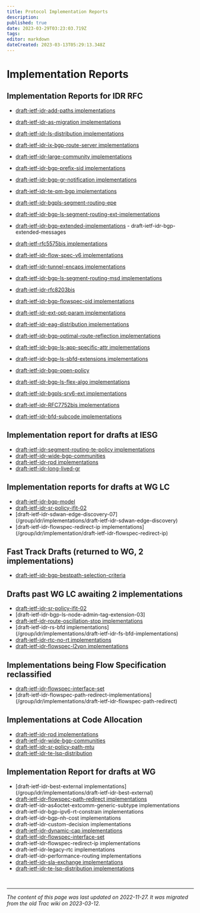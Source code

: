 ```yaml
---
title: Protocol Implementation Reports
description: 
published: true
date: 2023-03-29T03:23:03.719Z
tags: 
editor: markdown
dateCreated: 2023-03-13T05:29:13.348Z
---
```


# Implementation Reports
## Implementation Reports for IDR RFC

 - [draft-ietf-idr-add-paths implementations](/group/idr/implementations/draft-ietf-idr-add-paths)
 - [draft-ietf-idr-as-migration implementations](/group/idr/implementations/draft-ietf-idr-as-migration)
 - [draft-ietf-idr-ls-distribution implementations](/group/idr/implementations/draft-ietf-idr-ls-distribution)
 - [draft-ietf-idr-ix-bgp-route-server implementations](/group/idr/implementations/draft-ietf-idr-ix-bgp-route-server)
 - [draft-ietf-idr-large-community implementations](/group/idr/implementations/draft-ietf-idr-large-community)
 - [draft-ietf-idr-bgp-prefix-sid implementations](/group/idr/implementations/draft-ietf-idr-bgp-prefix-sid)
 - [draft-ietf-idr-bgp-gr-notification implementations](/group/idr/implementations/draft-ietf-idr-bgp-gr-notification)
 - [draft-ietf-idr-te-pm-bgp implementations](/group/idr/implementations/draft-ietf-idr-te-pm-bgp)
 - [draft-ietf-idr-bgpls-segment-routing-epe](/group/idr/implementations/draft-ietf-idr-bgpls-segment-routing-epe)
 - [draft-ietf-idr-bgp-ls-segment-routing-ext-implementations](/group/idr/implementations/draft-ietf-idr-bgp-ls-segment-routing-ext)
 - [draft-ietf-idr-bgp-extended-implementations](/group/idr/implementations/draft-ietf-idr-bgp-extended) - draft-ietf-idr-bgp-extended-messages
 - [draft-ietf-rfc5575bis implementations](/group/idr/implementations/draft-ietf-rfc5575bis)
 - [draft-ietf-idr-flow-spec-v6 implementations](/group/idr/implementations/draft-ietf-idr-flow-spec-v6)
 - [draft-ietf-idr-tunnel-encaps implementations](/group/idr/implementations/draft-ietf-idr-tunnel-encaps)
 - [draft-ietf-idr-bgp-ls-segment-routing-msd implementations](/group/idr/implementations/draft-ietf-idr-bgp-ls-segment-routing-msd)
 - [draft-ietf-idr-rfc8203bis](/group/idr/implementations/draft-ietf-idr-rfc8203bis)
 - [draft-ietf-idr-bgp-flowspec-oid implementations](/group/idr/implementations/draft-ietf-idr-bgp-flowspec-oid)
 - [draft-ietf-idr-ext-opt-param implementations](/group/idr/implementations/draft-ietf-idr-ext-opt-param)
 - [draft-ietf-idr-eag-distribution implementations](/group/idr/implementations/draft-ietf-idr-eag-distribution)
 - [draft-ietf-idr-bgp-optimal-route-reflection implementations](/group/idr/implementations/draft-ietf-idr-bgp-optimal-route-reflection)
 - [draft-ietf-idr-bgp-ls-app-specific-attr implementations](/group/idr/implementations/draft-ietf-idr-bgp-ls-app-specific-attr)
 - [draft-ietf-idr-bgp-ls-sbfd-extensions implementations](/group/idr/implementations/draft-ietf-idr-bgp-ls-sbfd-extensions)
 - [draft-ietf-idr-bgp-open-policy](/group/idr/implementations/draft-ietf-idr-bgp-open-policy)

 - [draft-ietf-idr-bgp-ls-flex-algo implementations](/group/idr/BGP-Implementation-report/draft-ietf-idr-bgp-ls-flex-algo-implement)
 - [draft-ietf-idr-bgpls-srv6-ext implementations](/group/idr/BGP-Implementation-report/draft-ietf-idr-bgpls-srv6-ext-implement)
 - [draft-ietf-idr-RFC7752bis implementations](/group/idr/BGP-Implementation-report/draft-ietf-idr-RFC7752bis-implement)
 
  - [draft-ietf-idr-bfd-subcode implementations](/group/idr/implementations/draft-ietf-idr-bfd-subcode)

## Implementation report for drafts at IESG

- [draft-ietf-idr-segment-routing-te-policy implementations](/group/idr/BGP-Implementation-report/draft-ietf-idr-segment-routing-te-policy-implement)
 - [draft-ietf-idr-wide-bgp-communities](/group/idr/BGP-Implementation-report/draft-ietf-idr-wide-bgp-communities-implement)
 - [draft-ietf-idr-rpd implementations](/group/idr/BGP-Implementation-report/draft-ietf-idr-rpd-implement)
-  [draft-ietf-idr-long-lived-gr](/group/idr/BGP-Implementation-report/draft-ietf-idr-long-lived-gr-implement)

## Implementation reports for drafts at WG LC

 - [draft-ietf-idr-bgp-model](/group/idr/implementations/draft-ietf-idr-bgp-model)
 - [draft-ietf-idr-sr-policy-ifit-02](/group/idr/implementations/draft-ietf-idr-sr-policy-ifit-02)
  - [draft-ietf-idr-sdwan-edge-discovery-07] (/group/idr/implementations/draft-ietf-idr-sdwan-edge-discovery)
  - [draft-ietf-idr-flowspec-redirect-ip implementations] (/group/idr/implementation/draft-ietf-idr-flowspec-redirect-ip) 

## Fast Track Drafts (returned to WG, 2 implementations)

-    [draft-ietf-idr-bgp-bestpath-selection-criteria](/group/idr/implementations/draft-ietf-idr-bgp-bestpath-selection-criteria) 

## Drafts past WG LC awaiting 2 implementations

 - [draft-ietf-idr-sr-policy-ifit-02](/group/idr/implementations/draft-ietf-idr-sr-policy-ifit-02)
 - [draft-ietf-idr-bgp-ls-node-admin-tag-extension-03]
 - [draft-ietf-idr-route-oscillation-stop implementations](/group/idr/implementations/draft-ietf-idr-route-oscillation-stop)
 - [draft-ietf-idr-rs-bfd implementations]
 (/group/idr/implementations/draft-ietf-idr-fs-bfd-implementations) 
 - [draft-ietf-idr-rtc-no-rt implementations](/group/idr/implementations/draft-ietf-idr-rtc-no-rt)
 - [draft-ietf-idr-flowspec-l2vpn implementations](/group/idr/implementations/draft-ietf-idr-flowspec-l2vpn)

## Implementations being Flow Specification reclassified

 - [draft-ietf-idr-flowspec-interface-set](/group/idr/implementations/draft-ietf-idr-flowspec-interface-set)
 - [draft-ietf-idr-flowspec-path-redirect-implementations] (/group/idr/implementations/draft-ietf-idr-flowspec-path-redirect)

## Implementations at Code Allocation

 - [draft-ietf-idr-rpd implementations](/group/idr/BGP-Implementation-report/draft-ietf-idr-rpd-implement)
 - [draft-ietf-idr-wide-bgp-communities](/group/idr/BGP-Implementation-report/draft-ietf-idr-wide-bgp-communities-implement)
 - [draft-ietf-idr-sr-policy-path-mtu](/group/idr/implementations/draft-ietf-idr-sr-policy-path-mtu)
 - [draft-ietf-idr-te-lsp-distribution](/group/idr/implementations/draft-ietf-idr-te-lsp-distribution)

## Implementation Report for drafts at WG

 - [draft-ietf-idr-best-external implementations] (/group/idr/implementations/draft-ietf-idr-best-external)
  - [draft-ietf-idr-flowspec-path-redirect implementations](/group/idr/implementations/draft-ietf-idr-flowspec-path-redirect)
-    draft-ietf-idr-as4octet-extcomm-generic-subtype implementations
-    draft-ietf-idr-bgp-ipv6-rt-constrain implementations
-    draft-ietf-idr-bgp-nh-cost implementations
-    draft-ietf-idr-custom-decision implementations
 - [draft-ietf-idr-dynamic-cap implementations](/group/idr/implementations/draft-ietf-idr-dynamic-cap)
 - [draft-ietf-idr-flowspec-interface-set](/group/idr/implementations/draft-ietf-idr-flowspec-interface-set)
-    draft-ietf-idr-flowspec-redirect-ip implementations
-    draft-ietf-idr-legacy-rtc implementations
-    draft-ietf-idr-performance-routing implementations
 - [draft-ietf-idr-sla-exchange implementations](/group/idr/implementations/draft-ietf-idr-sla-exchange)
 - [draft-ietf-idr-te-lsp-distribution implementations](/group/idr/implementations/draft-ietf-idr-te-lsp-distribution)
    
&nbsp;
&nbsp;
&nbsp;

---

*The content of this page was last updated on 2022-11-27. It was migrated from the old Trac wiki on 2023-03-12.*    